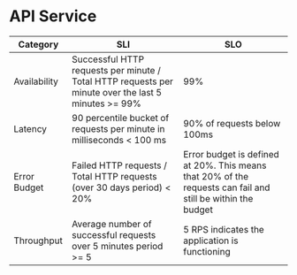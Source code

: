# API Service

| Category     | SLI                                                                                                 | SLO                                                                                                         |
|--------------|-----------------------------------------------------------------------------------------------------|-------------------------------------------------------------------------------------------------------------|
| Availability | Successful HTTP requests per minute / Total HTTP requests per minute over the last 5 minutes >= 99% | 99%                                                                                                         |
| Latency      | 90 percentile bucket of requests per minute in milliseconds < 100 ms                                | 90% of requests below 100ms                                                                                 |
| Error Budget | Failed HTTP requests / Total HTTP requests (over 30 days period) < 20%                              | Error budget is defined at 20%. This means that 20% of the requests can fail and still be within the budget |
| Throughput   | Average number of successful requests over 5 minutes period >= 5                                    | 5 RPS indicates the application is functioning                                                              |
